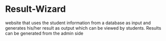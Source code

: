 # Result-Wizard
website that uses the student information from a database as input and generates his/her result  as output which can be viewed by students. Results can be generated from the admin side
